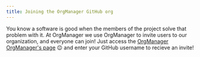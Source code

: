 ```yaml
---
title: Joining the OrgManager GitHub org
---
```


You know a software is good when the members of the project solve that problem with it. At OrgManager we use OrgManager to invite users to our organization, and everyone can join!
Just access the [OrgManager OrgManager's page](https://orgmanager.miguelpiedrafita.com/o/orgmanager) :wink: and enter your GitHub username to recieve an invite!